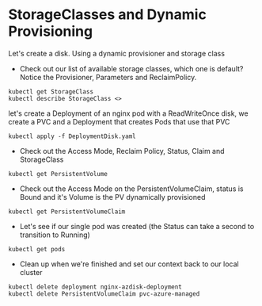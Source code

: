 # StorageClasses and Dynamic Provisioning

Let's create a disk. Using a dynamic provisioner and storage class

- Check out our list of available storage classes, which one is default? Notice the Provisioner, Parameters and ReclaimPolicy.

```
kubectl get StorageClass
kubectl describe StorageClass <>
```

let's create a Deployment of an nginx pod with a ReadWriteOnce disk, 
we create a PVC and a Deployment that creates Pods that use that PVC

```
kubectl apply -f DeploymentDisk.yaml
```

- Check out the Access Mode, Reclaim Policy, Status, Claim and StorageClass

```
kubectl get PersistentVolume 
```

- Check out the Access Mode on the PersistentVolumeClaim, status is Bound and it's Volume is the PV dynamically provisioned

```
kubectl get PersistentVolumeClaim
```

- Let's see if our single pod was created (the Status can take a second to transition to Running)

```
kubectl get pods
```

- Clean up when we're finished and set our context back to our local cluster

```
kubectl delete deployment nginx-azdisk-deployment
kubectl delete PersistentVolumeClaim pvc-azure-managed
```


